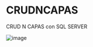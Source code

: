 # CRUDNCAPAS
CRUD N CAPAS con SQL SERVER


![image](https://github.com/markox21/CRUDNCAPAS/assets/107578706/cdc13f54-5eac-4cb0-85a1-c49d4557454f)
